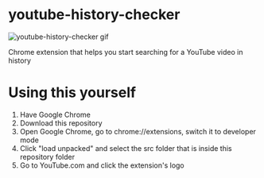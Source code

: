 # youtube-history-checker
![youtube-history-checker gif](https://i.imgur.com/s7EEIPm.gif)

Chrome extension that helps you start searching for a YouTube video in history

# Using this yourself
1. Have Google Chrome
2. Download this repository
3. Open Google Chrome, go to chrome://extensions, switch it to developer mode
4. Click "load unpacked" and select the src folder that is inside this repository folder
5. Go to YouTube.com and click the extension's logo
